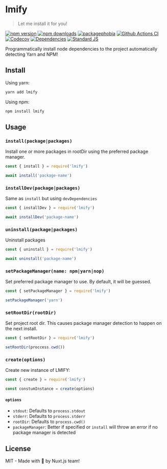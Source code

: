 # lmify

> Let me install it for you!

[![npm version][npm-version-src]][npm-version-href]
[![npm downloads][npm-downloads-src]][npm-downloads-href]
[![packagephobia][packagephobia-src]][packagephobia-href]
[![Github Actions CI][github-actions-ci-src]][github-actions-ci-href]
[![Codecov][codecov-src]][codecov-href]
[![Dependencies][david-dm-src]][david-dm-href]
[![Standard JS][standard-js-src]][standard-js-href]

Programmatically install node dependencies to the project automatically detecting Yarn and NPM!

## Install

Using yarn:

```bash
yarn add lmify
```

Using npm:

```bash
npm install lmify
```

## Usage

### `install(package|packages)`

Install one or more packages in rootDir using the preferred package manager.

```js
const { install } = require('lmify')

await install('package-name')
```

### `installDev(package|packages)`

Same as `install` but using `devDependencies`

```js
const { installDev } = require('lmify')

await installDev('package-name')
```


### `uninstall(package|packages)`

Uninstall packages

```js
const { uninstall } = require('lmify')

await uninstall('package-name')
```

### `setPackageManager(name: npm|yarn|nop)`

Set preferred package manager to use. By default, it will be guessed.

```js
const { setPackageManager } = require('lmify')

setPackageManager('yarn')
```

### `setRootDir(rootDir)`

Set project root dir. This causes package manager detection to happen on the next install.

```js
const { setRootDir } = require('lmify')

setRootDir(proccess.cwd())
```
### `create(options)`

Create new instance of LMIFY:

```js
const { create } = require('lmify')

const constumInstance = create(options)
```

#### `options`

- `stdout`: Defaults to `process.stdout`
- `stderr`: Defaults to `process.stderr`
- `rootDir`: Defaults to `process.cwd()`
- `packageManager`: Better if specified or `install` will throw an error if no package manager is detected

## License

MIT - Made with 💖 by Nuxt.js team!

<!-- Badges -->
[npm-version-src]: https://flat.badgen.net/npm/dt/lmify
[npm-version-href]: https://npmjs.com/package/lmify

[npm-downloads-src]: https://flat.badgen.net/npm/v/lmify
[npm-downloads-href]: https://npmjs.com/package/lmify

[github-actions-ci-src]: https://github.com/nuxt/lmify/workflows/ci/badge.svg
[github-actions-ci-href]: https://github.com/nuxt/lmify/actions?query=workflow%3Aci

[codecov-src]: https://flat.badgen.net/codecov/c/github/nuxt/lmify
[codecov-href]: https://codecov.io/gh/nuxt/lmify

[david-dm-src]: https://flat.badgen.net/david/dep/nuxt/lmify
[david-dm-href]: https://david-dm.org/nuxt/lmify

[standard-js-src]: https://flat.badgen.net/badge/code%20style/standard/f2a
[standard-js-href]: https://standardjs.com

[packagephobia-src]: https://flat.badgen.net/packagephobia/install/lmify
[packagephobia-href]: https://packagephobia.now.sh/result?p=lmify
